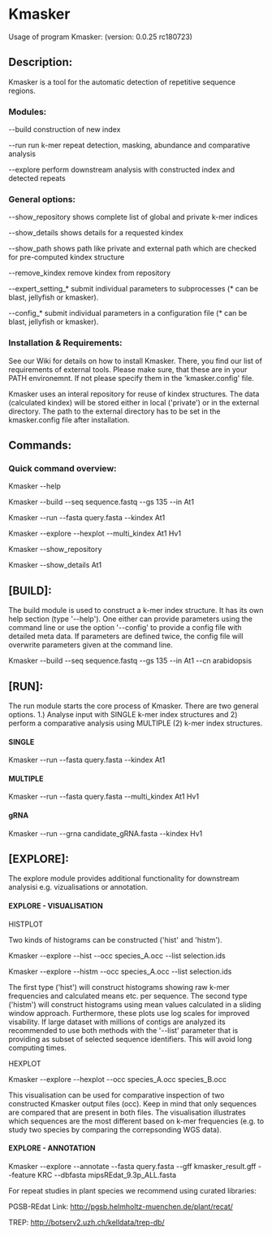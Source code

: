# Kmasker

Usage of program Kmasker:
 (version:  0.0.25 rc180723)

## Description:

Kmasker is a tool for the automatic detection of repetitive sequence regions.

### Modules:

 --build                 construction of new index
 
 --run                   run k-mer repeat detection, masking, abundance and comparative analysis
 
 --explore               perform downstream analysis with constructed index and detected repeats
 

### General options:

 --show_repository       shows complete list of global and private k-mer indices
 
 --show_details          shows details for a requested kindex
 
 --show_path             shows path like private and external path which are checked for pre-computed kindex structure
 
 --remove_kindex         remove kindex from repository
 
 --expert_setting_*      submit individual parameters to subprocesses (* can be blast, jellyfish or kmasker).
 
 --config_*              submit individual parameters in a configuration file (* can be blast, jellyfish or kmasker).


### Installation & Requirements:

See our Wiki for details on how to install Kmasker. There, you find our list of requirements of external tools. 
Please make sure, that these are in your PATH environemnt. If not please specify them in the 'kmasker.config' file.

Kmasker uses an interal repository for reuse of kindex structures. The data (calculated kindex) will be stored either in local ('private') or in the external directory. The path to the external directory has to be set in the kmasker.config file after installation.


## Commands:

### Quick command overview:

Kmasker --help

Kmasker --build --seq sequence.fastq --gs 135 --in At1

Kmasker --run --fasta query.fasta --kindex At1

Kmasker --explore --hexplot --multi_kindex At1 Hv1

Kmasker --show_repository

Kmasker --show_details At1



## [BUILD]:

The build module is used to construct a k-mer index structure. It has its own help section (type '--help'). 
One either can provide parameters using the command line or use the option '--config' to provide a config file with detailed meta data. If parameters are defined twice, the config file will overwrite parameters given at the command line.

Kmasker --build --seq sequence.fastq --gs 135 --in At1 --cn arabidopsis



## [RUN]:

The run module starts the core process of Kmasker. There are two general options. 1.) Analyse input with SINGLE k-mer index structures and 2) perform a comparative analysis using MULTIPLE (2) k-mer index structures.

#### SINGLE

Kmasker --run --fasta query.fasta --kindex At1

#### MULTIPLE

Kmasker --run --fasta query.fasta --multi_kindex At1 Hv1

#### gRNA

Kmasker --run --grna candidate_gRNA.fasta --kindex Hv1



## [EXPLORE]:

The explore module provides additional functionality for downstream analysisi e.g. vizualisations or annotation. 

#### EXPLORE - VISUALISATION


HISTPLOT

Two kinds of histograms can be constructed ('hist' and 'histm'). 

Kmasker --explore --hist --occ species_A.occ --list selection.ids

Kmasker --explore --histm --occ species_A.occ --list selection.ids

The first type ('hist') will construct histograms showing raw k-mer frequencies and calculated means etc. per sequence. The second type ('histm') will construct histograms using mean values calculated in a sliding window approach. Furthermore, these plots use log scales for improved visability. If large dataset with millions of contigs are analyzed its recommended to use both methods with the '--list' parameter that is providing as subset of selected sequence identifiers. This will avoid long computing times. 


HEXPLOT

Kmasker --explore --hexplot --occ species_A.occ species_B.occ

This visualisation can be used for comparative inspection of two constructed Kmasker output files (occ). Keep in mind that only sequences are compared that are present in both files. The visualisation illustrates which sequences are the most different based on k-mer frequencies (e.g. to study two species by comparing the correpsonding WGS data).



#### EXPLORE - ANNOTATION

Kmasker --explore --annotate --fasta query.fasta --gff kmasker_result.gff --feature KRC --dbfasta mipsREdat_9.3p_ALL.fasta

For repeat studies in plant species we recommend using curated libraries:

PGSB-REdat
Link: http://pgsb.helmholtz-muenchen.de/plant/recat/

TREP:
http://botserv2.uzh.ch/kelldata/trep-db/


